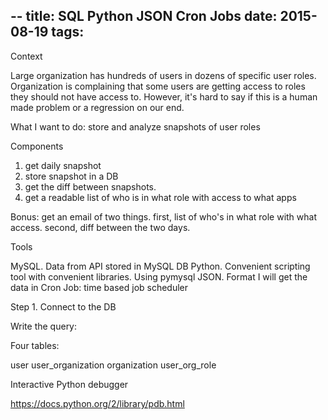 --
title: SQL Python JSON Cron Jobs
date: 2015-08-19
tags:
---

Context

Large organization has hundreds of users in dozens of specific user roles. Organization is complaining that some users are getting access to roles they should not have access to. However, it's hard to say if this is a human made problem or a regression on our end.

What I want to do: store and analyze snapshots of user roles

Components

1. get daily snapshot
2. store snapshot in a DB
3. get the diff between snapshots.
4. get a readable list of who is in what role with access to what apps

Bonus: get an email of two things. first, list of who's in what role with what access. second, diff between the two days.

Tools

MySQL. Data from API stored in MySQL DB
Python. Convenient scripting tool with convenient libraries. Using pymysql
JSON. Format I will get the data in
Cron Job: time based job scheduler

Step 1. Connect to the DB

Write the query:


Four tables:

user
user_organization
organization
user_org_role



Interactive Python debugger

https://docs.python.org/2/library/pdb.html




